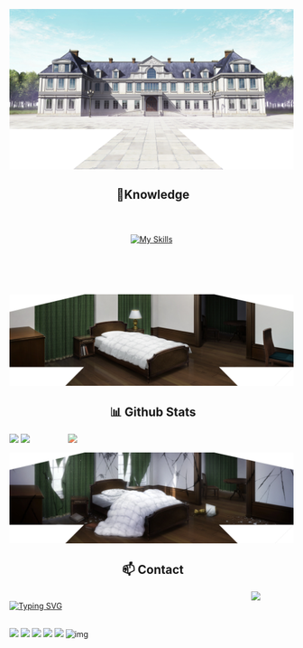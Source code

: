 <!--
<div id="header" align="center">
  <img src="https://i.kym-cdn.com/photos/images/newsfeed/002/422/234/b45.gif" width="400"/>
</div>
<div id="header" align="center">
  <img src="https://media.tenor.com/vVAzu3lPeSoAAAAi/neco-arc-speech-bubble.gif" width="500"/>
</div>
-->


![Preview](./images/111.png)

<div>
<h2 align="center"> 🔎Knowledge </h2>
</div>
<div align = "center">
<p align = "justify"> <br></p> <!-- TEXT WILL BE HERE (TOO LAZY) -->
<p align = "center">
     <a href="https://skillicons.dev">
        <img style="margin: 10px"src="https://skillicons.dev/icons?i=git,github,java,py,js,ts,angular,pp,css,html,go,django,postgres&perline=8"alt="My Skills"/>  <!-- Will update it time to time -->
    </a>
</p>
</div>
<br>
<br>
<br>

![Preview](./images/2222.png)
<div>
<h2 align="center"> 📊 Github Stats </h2>
</div>

<a href="https://discord.com/users/422027850497916938">
  <img align="right" style="filter: hue-rotate(270deg);" width="400" src="https://lanyard.kyrie25.me/api/422027850497916938?imgStyle=square&bg=0d1117&idleMessage=Drink%20tea%20with%20salt">
</a>

<p align="left">
  <img width="50%" src="https://github-readme-stats.vercel.app/api?username=n31t&show_icons=true&count_private=true&theme=shadow_purple&hide_border=true&bg_color=0D1117"/> 
  <img width="35%" src="https://github-readme-stats.vercel.app/api/top-langs/?username=n31t&show_icons=true&count_private=true&theme=shadow_purple&hide_border=true&bg_color=0D1117&layout=compact"/>
</p>

![Preview](./images/3333.png)
<div>
<h2 align="center"> 📫 Contact </h2>
</div>

<a href="https://github.com/n31t"><img align="right" width="75" src="https://upload.wikimedia.org/wikipedia/en/thumb/7/71/Neco-Arc_Remake.png/156px-Neco-Arc_Remake.png" /></a>
<!--
<a href="https://github.com/n31t"><img align="right" width="100" src="https://static.wikia.nocookie.net/typemoon/images/9/9e/Kohakuremake.png/revision/latest?cb=20210908144440" /></a>
<a href="https://github.com/n31t"><img align="left" width="150" src="https://static.wikia.nocookie.net/typemoon/images/e/e2/Hisuiremake.png/revision/latest?cb=20210908144302" /></a>
-->
<br>
<a href="https://git.io/typing-svg"><img src="https://readme-typing-svg.herokuapp.com?font=Fira+Code&weight=200&pause=1000&color=2F6DD9&random=false&width=435&lines=Contact+me+on+Discord+or+Telegram;Contact+me+on+Gmail;Nevermind" alt="Typing SVG" /></a>
<br><br>

[![](https://img.shields.io/badge/Discord-7289DA?logo=discord&logoColor=white)](https://discordapp.com/users/422027850497916938)
[![](https://img.shields.io/badge/Telegram-2ca5e0?logo=telegram&logoColor=white)](https://t.me/n3itt)
[![](https://img.shields.io/badge/Steam-1a6a98?logo=steam&logoColor=white)](https://steamcommunity.com/id/1neit1/)
[![](https://img.shields.io/badge/Mail-D14836?logo=gmail&logoColor=white)](mailto:amiradilov202@gmail.com)
[![](https://img.shields.io/github/followers/n31t?label=Followers&style=social)](https://github.com/n31t)
![img](https://komarev.com/ghpvc/?username=n31t&&style=flat-square)

